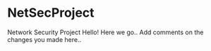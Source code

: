 # NetSecProject
Network Security Project
Hello! 
Here we go..
Add comments on the changes you made here..
